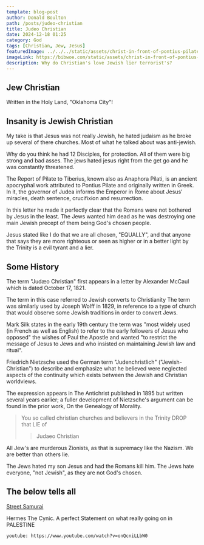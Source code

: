 ```yaml
---
template: blog-post
author: Donald Boulton
path: /posts/judeo-christian
title: Judeo Christian
date: 2024-12-18 01:25
category: God
tags: [Christian, Jew, Jesus]
featuredImage: ../../../static/assets/christ-in-front-of-pontius-pilate-henry-coller.jpg
imageLink: https://bibwoe.com/static/assets/christ-in-front-of-pontius-pilate-henry-coller.jpg
description: Why do Christian's love Jewish lier terrorist's?
---
```


<Container p={4} bg="muted">
  <H2>Jew Christian</H2>
</Container>

Written in the Holy Land, "Oklahoma City"!

## Insanity is Jewish Christian

My take is that Jesus was not really Jewish, he hated judaism as he broke up several of there churches. Most of what he talked about was anti-jewish.

Why do you think he had 12 Disciples, for protection. All of them were big strong and bad asses. The jews hated jesus right from the get go and he was constantly threatened.

The Report of Pilate to Tiberius, known also as Anaphora Pilati, is an ancient apocryphal work attributed to Pontius Pilate and originally written in Greek. In it, the governor of Judea informs the Emperor in Rome about Jesus’ miracles, death sentence, crucifixion and resurrection.

In this letter he made it perfectly clear that the Romans were not bothered by Jesus in the least. The Jews wanted him dead as he was destroying one main Jewish precept of them being God's chosen people.

<Section>

 Jesus stated like I do that we are all chosen, "EQUALLY", and that anyone that says they are more righteous or seen as higher or in a better light by the Trinity is a evil tyrant and a lier.

 </Section>

 <Section>

# Some History

</Section>

<Section>

The term "Judæo Christian" first appears in a letter by Alexander McCaul which is dated October 17, 1821.

The term in this case referred to Jewish converts to Christianity The term was similarly used by Joseph Wolff in 1829, in reference to a type of church that would observe some Jewish traditions in order to convert Jews. 

Mark Silk states in the early 19th century the term was "most widely used (in French as well as English) to refer to the early followers of Jesus who opposed" the wishes of Paul the Apostle and wanted "to restrict the message of Jesus to Jews and who insisted on maintaining Jewish law and ritual".

</Section>

<Section>

Friedrich Nietzsche used the German term "Judenchristlich" ("Jewish-Christian") to describe and emphasize what he believed were neglected aspects of the continuity which exists between the Jewish and Christian worldviews. 

The expression appears in The Antichrist published in 1895 but written several years earlier; a fuller development of Nietzsche's argument can be found in the prior work, On the Genealogy of Morality.

</Section>

<Section>

> You so called christian churches and believers in the Trinity DROP that LIE of 
>
> > Judaeo Christian

All Jew's are murderous Zionists, as that is supremacy like the Nazism. We are better than others lie.

The Jews hated my son Jesus and had the Romans kill him. The Jews hate everyone, "not Jewish", as they are not God's chosen.

</Section>

## The below tells all

[Street Samurai](https://www.youtube.com/@StreetSamurai88)

Hermes The Cynic. A perfect Statement on what really going on in PALESTINE

`youtube: https://www.youtube.com/watch?v=onQcniLLbW0`